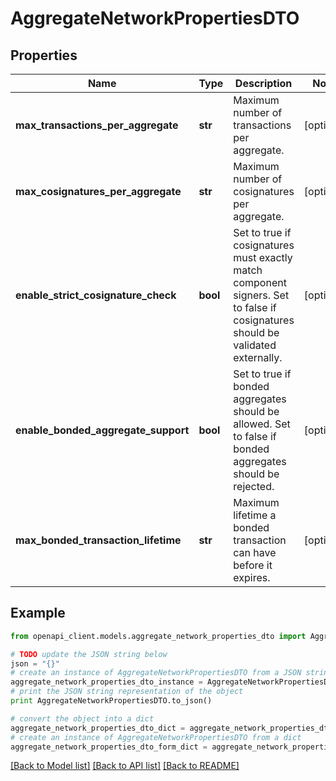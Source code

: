 # AggregateNetworkPropertiesDTO


## Properties

Name | Type | Description | Notes
------------ | ------------- | ------------- | -------------
**max_transactions_per_aggregate** | **str** | Maximum number of transactions per aggregate. | [optional] 
**max_cosignatures_per_aggregate** | **str** | Maximum number of cosignatures per aggregate. | [optional] 
**enable_strict_cosignature_check** | **bool** | Set to true if cosignatures must exactly match component signers. Set to false if cosignatures should be validated externally. | [optional] 
**enable_bonded_aggregate_support** | **bool** | Set to true if bonded aggregates should be allowed. Set to false if bonded aggregates should be rejected. | [optional] 
**max_bonded_transaction_lifetime** | **str** | Maximum lifetime a bonded transaction can have before it expires. | [optional] 

## Example

```python
from openapi_client.models.aggregate_network_properties_dto import AggregateNetworkPropertiesDTO

# TODO update the JSON string below
json = "{}"
# create an instance of AggregateNetworkPropertiesDTO from a JSON string
aggregate_network_properties_dto_instance = AggregateNetworkPropertiesDTO.from_json(json)
# print the JSON string representation of the object
print AggregateNetworkPropertiesDTO.to_json()

# convert the object into a dict
aggregate_network_properties_dto_dict = aggregate_network_properties_dto_instance.to_dict()
# create an instance of AggregateNetworkPropertiesDTO from a dict
aggregate_network_properties_dto_form_dict = aggregate_network_properties_dto.from_dict(aggregate_network_properties_dto_dict)
```
[[Back to Model list]](../README.md#documentation-for-models) [[Back to API list]](../README.md#documentation-for-api-endpoints) [[Back to README]](../README.md)


